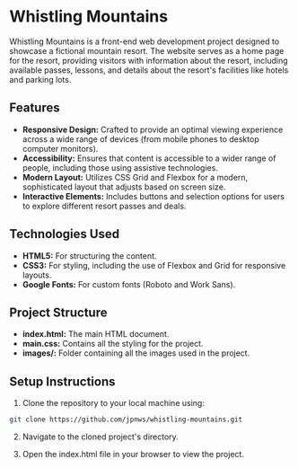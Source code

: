 # Whistling Mountains

Whistling Mountains is a front-end web development project designed to showcase
a fictional mountain resort. The website serves as a home page for the resort,
providing visitors with information about the resort, including available
passes, lessons, and details about the resort's facilities like hotels and
parking lots.

## Features

- **Responsive Design:** Crafted to provide an optimal viewing experience across a wide range of devices (from mobile phones to desktop computer monitors).
- **Accessibility:** Ensures that content is accessible to a wider range of people, including those using assistive technologies.
- **Modern Layout:** Utilizes CSS Grid and Flexbox for a modern, sophisticated layout that adjusts based on screen size.
- **Interactive Elements:** Includes buttons and selection options for users to explore different resort passes and deals.

## Technologies Used

- **HTML5:** For structuring the content.
- **CSS3:** For styling, including the use of Flexbox and Grid for responsive layouts.
- **Google Fonts:** For custom fonts (Roboto and Work Sans).

## Project Structure

- **index.html:** The main HTML document.
- **main.css:** Contains all the styling for the project.
- **images/:** Folder containing all the images used in the project.

## Setup Instructions

1. Clone the repository to your local machine using:

```bash
git clone https://github.com/jpnws/whistling-mountains.git
```

2. Navigate to the cloned project's directory.

3. Open the index.html file in your browser to view the project.
